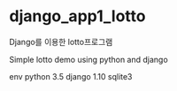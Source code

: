 # django_app1_lotto
Django를 이용한 lotto프로그램

Simple lotto demo using python and django

env
python 3.5 django 1.10 sqlite3
